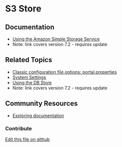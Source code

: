 # S3 Store

## Documentation

* [Using the Amazon Simple Storage Service](https://portal.liferay.dev/docs/7-2/deploy/-/knowledge_base/d/using-amazon-simple-storage-service)
* Note: link covers version 7.2 - requires update

## Related Topics

* [Classic configuration file options: portal.properties](https://docs.liferay.com/portal/7.4-latest/propertiesdoc/portal.properties.html)
* [System Settings](https://learn.liferay.com/dxp/7.x/en/system-administration/configuring-liferay/system-settings.html)
* [Using the DB Store](https://portal.liferay.dev/docs/7-2/deploy/-/knowledge_base/d/using-the-dbstore)
* Note: link covers version 7.2 - requires update

## Community Resources

* [Exploring documentation](https://liferay.dev/blogs/-/blogs/exploring-documentation)

### Contribute

[Edit this file on github](https://github.com/olafk/controlpanel-documentation-docs/blob/master/md/74en/com_liferay_configuration_admin_web_portlet_SystemSettingsPortlet/com.liferay.portal.store.s3.configuration.S3StoreConfiguration.md)
